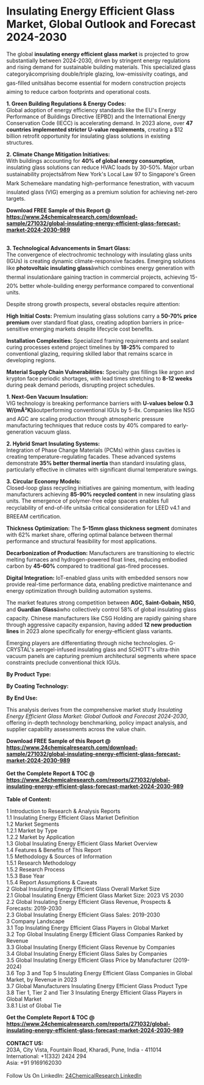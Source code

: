 <h1>Insulating Energy Efficient Glass Market, Global Outlook and Forecast 2024-2030</h1><p>The global <strong>insulating energy efficient glass market</strong> is projected to grow substantially between 2024-2030, driven by stringent energy regulations and rising demand for sustainable building materials. This specialized glass categoryâcomprising double/triple glazing, low-emissivity coatings, and gas-filled unitsâhas become essential for modern construction projects aiming to reduce carbon footprints and operational costs.</p><p><strong>1. Green Building Regulations &amp; Energy Codes:</strong><br>
Global adoption of energy efficiency standards like the EU's Energy Performance of Buildings Directive (EPBD) and the International Energy Conservation Code (IECC) is accelerating demand. In 2023 alone, over <strong>47 countries implemented stricter U-value requirements</strong>, creating a $12 billion retrofit opportunity for insulating glass solutions in existing structures.</p><p><strong>2. Climate Change Mitigation Initiatives:</strong><br>
With buildings accounting for <strong>40% of global energy consumption</strong>, insulating glass solutions can reduce HVAC loads by 30-50%. Major urban sustainability projectsâfrom New York's Local Law 97 to Singapore's Green Mark Schemeâare mandating high-performance fenestration, with vacuum insulated glass (VIG) emerging as a premium solution for achieving net-zero targets.</p><div><b>Download FREE Sample of this Report @ 
            <a href="https://www.24chemicalresearch.com/download-sample/271032/global-insulating-energy-efficient-glass-forecast-market-2024-2030-989">
            https://www.24chemicalresearch.com/download-sample/271032/global-insulating-energy-efficient-glass-forecast-market-2024-2030-989</a></b></div><br><p><strong>3. Technological Advancements in Smart Glass:</strong><br>
The convergence of electrochromic technology with insulating glass units (IGUs) is creating dynamic climate-responsive facades. Emerging solutions like <strong>photovoltaic insulating glass</strong>âwhich combines energy generation with thermal insulationâare gaining traction in commercial projects, achieving 15-20% better whole-building energy performance compared to conventional units.</p><p>Despite strong growth prospects, several obstacles require attention:</p><p><strong>High Initial Costs:</strong> Premium insulating glass solutions carry a <strong>50-70% price premium</strong> over standard float glass, creating adoption barriers in price-sensitive emerging markets despite lifecycle cost benefits.</p><p><strong>Installation Complexities:</strong> Specialized framing requirements and sealant curing processes extend project timelines by <strong>18-25%</strong> compared to conventional glazing, requiring skilled labor that remains scarce in developing regions.</p><p><strong>Material Supply Chain Vulnerabilities:</strong> Specialty gas fillings like argon and krypton face periodic shortages, with lead times stretching to <strong>8-12 weeks</strong> during peak demand periods, disrupting project schedules.</p><p><strong>1. Next-Gen Vacuum Insulation:</strong><br>
VIG technology is breaking performance barriers with <strong>U-values below 0.3 W/(mÂ²K)</strong>âoutperforming conventional IGUs by 5-8x. Companies like NSG and AGC are scaling production through atmospheric pressure manufacturing techniques that reduce costs by 40% compared to early-generation vacuum glass.</p><p><strong>2. Hybrid Smart Insulating Systems:</strong><br>
Integration of Phase Change Materials (PCMs) within glass cavities is creating temperature-regulating facades. These advanced systems demonstrate <strong>35% better thermal inertia</strong> than standard insulating glass, particularly effective in climates with significant diurnal temperature swings.</p><p><strong>3. Circular Economy Models:</strong><br>
Closed-loop glass recycling initiatives are gaining momentum, with leading manufacturers achieving <strong>85-90% recycled content</strong> in new insulating glass units. The emergence of polymer-free edge spacers enables full recyclability of end-of-life unitsâa critical consideration for LEED v4.1 and BREEAM certification.</p><p><strong>Thickness Optimization:</strong> The <strong>5-15mm glass thickness segment</strong> dominates with 62% market share, offering optimal balance between thermal performance and structural feasibility for most applications.</p><p><strong>Decarbonization of Production:</strong> Manufacturers are transitioning to electric melting furnaces and hydrogen-powered float lines, reducing embodied carbon by <strong>45-60%</strong> compared to traditional gas-fired processes.</p><p><strong>Digital Integration:</strong> IoT-enabled glass units with embedded sensors now provide real-time performance data, enabling predictive maintenance and energy optimization through building automation systems.</p><p>The market features strong competition between <strong>AGC, Saint-Gobain, NSG</strong>, and <strong>Guardian Glass</strong>âwho collectively control 58% of global insulating glass capacity. Chinese manufacturers like CSG Holding are rapidly gaining share through aggressive capacity expansion, having added <strong>12 new production lines</strong> in 2023 alone specifically for energy-efficient glass variants.</p><p>Emerging players are differentiating through niche technologies. G-CRYSTAL's aerogel-infused insulating glass and SCHOTT's ultra-thin vacuum panels are capturing premium architectural segments where space constraints preclude conventional thick IGUs.</p><p><strong>By Product Type:</strong></p><p><strong>By Coating Technology:</strong></p><p><strong>By End Use:</strong></p><p>This analysis derives from the comprehensive market study <em>Insulating Energy Efficient Glass Market: Global Outlook and Forecast 2024-2030</em>, offering in-depth technology benchmarking, policy impact analysis, and supplier capability assessments across the value chain.</p><div><b>Download FREE Sample of this Report @ 
            <a href="https://www.24chemicalresearch.com/download-sample/271032/global-insulating-energy-efficient-glass-forecast-market-2024-2030-989">
            https://www.24chemicalresearch.com/download-sample/271032/global-insulating-energy-efficient-glass-forecast-market-2024-2030-989</a></b></div><br><div><b>Get the Complete Report & TOC @ 
            <a href="https://www.24chemicalresearch.com/reports/271032/global-insulating-energy-efficient-glass-forecast-market-2024-2030-989">
            https://www.24chemicalresearch.com/reports/271032/global-insulating-energy-efficient-glass-forecast-market-2024-2030-989</a></b></div><br>
            <b>Table of Content:</b><p>1 Introduction to Research & Analysis Reports<br />
    1.1 Insulating Energy Efficient Glass Market Definition<br />
    1.2 Market Segments<br />
        1.2.1 Market by Type<br />
        1.2.2 Market by Application<br />
    1.3 Global Insulating Energy Efficient Glass Market Overview<br />
    1.4 Features & Benefits of This Report<br />
    1.5 Methodology & Sources of Information<br />
        1.5.1 Research Methodology<br />
        1.5.2 Research Process<br />
        1.5.3 Base Year<br />
        1.5.4 Report Assumptions & Caveats<br />
2 Global Insulating Energy Efficient Glass Overall Market Size<br />
    2.1 Global Insulating Energy Efficient Glass Market Size: 2023 VS 2030<br />
    2.2 Global Insulating Energy Efficient Glass Revenue, Prospects & Forecasts: 2019-2030<br />
    2.3 Global Insulating Energy Efficient Glass Sales: 2019-2030<br />
3 Company Landscape<br />
    3.1 Top Insulating Energy Efficient Glass Players in Global Market<br />
    3.2 Top Global Insulating Energy Efficient Glass Companies Ranked by Revenue<br />
    3.3 Global Insulating Energy Efficient Glass Revenue by Companies<br />
    3.4 Global Insulating Energy Efficient Glass Sales by Companies<br />
    3.5 Global Insulating Energy Efficient Glass Price by Manufacturer (2019-2024)<br />
    3.6 Top 3 and Top 5 Insulating Energy Efficient Glass Companies in Global Market, by Revenue in 2023<br />
    3.7 Global Manufacturers Insulating Energy Efficient Glass Product Type<br />
    3.8 Tier 1, Tier 2 and Tier 3 Insulating Energy Efficient Glass Players in Global Market<br />
        3.8.1 List of Global Tie</p><div><b>Get the Complete Report & TOC @ 
            <a href="https://www.24chemicalresearch.com/reports/271032/global-insulating-energy-efficient-glass-forecast-market-2024-2030-989">
            https://www.24chemicalresearch.com/reports/271032/global-insulating-energy-efficient-glass-forecast-market-2024-2030-989</a></b></div><br><b>CONTACT US:</b><br>
            203A, City Vista, Fountain Road, Kharadi, Pune, India - 411014<br>
            International: +1(332) 2424 294<br>
            Asia: +91 9169162030 <br><br>
            Follow Us On LinkedIn: <a href="https://www.linkedin.com/company/24chemicalresearch/">24ChemicalResearch LinkedIn</a>